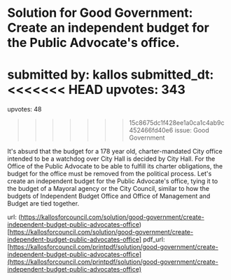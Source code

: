 # Solution for Good Government: Create an independent budget for the Public Advocate's office. #

submitted by: kallos
submitted_dt: 
<<<<<<< HEAD
upvotes: 343
=======
upvotes: 48
>>>>>>> 15c8675dc1f428ee1a0ca1c4ab9c452466fd40e6
issue: Good Government

It's absurd that the budget for a 178 year old, charter-mandated City office intended to be a watchdog over City Hall is decided by City Hall. For the Office of the Public Advocate to be able to fulfill its charter obligations, the budget for the office must be removed from the political process. Let's create an independent budget for the Public Advocate's office, tying it to the budget of a Mayoral agency or the City Council, similar to how the budgets of Independent Budget Office and Office of Management and Budget are tied together.

url: (https://kallosforcouncil.com/solution/good-government/create-independent-budget-public-advocates-office)[https://kallosforcouncil.com/solution/good-government/create-independent-budget-public-advocates-office]
pdf_url: [https://kallosforcouncil.com/printpdf/solution/good-government/create-independent-budget-public-advocates-office](https://kallosforcouncil.com/printpdf/solution/good-government/create-independent-budget-public-advocates-office)